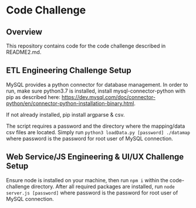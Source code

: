 # Code Challenge
## Overview

This repository contains code for the code challenge described in README2.md.

## ETL Engineering Challenge Setup
MySQL provides a python connector for database management.
In order to run, make sure python3.7 is installed, install mysql-connector-python with pip as described here: https://dev.mysql.com/doc/connector-python/en/connector-python-installation-binary.html.

If not already installed, pip install argparse & csv.

The script requires a password and the directory where the mapping/data csv files are located.
Simply run `python3 loadData.py [password] ./datamap` where password is the password for root user of MySQL connection.

## Web Service/JS Engineering & UI/UX Challenge Setup
Ensure node is installed on your machine, then run `npm i` within the code-challenge directory.
After all required packages are installed, run `node server.js [password]` where password is the password for root user of MySQL connection.
